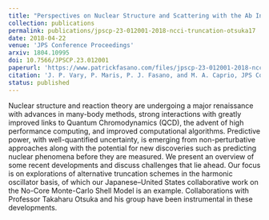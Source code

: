 ```yaml
---
title: "Perspectives on Nuclear Structure and Scattering with the Ab Initio No-Core Shell Model"
collection: publications
permalink: publications/jpscp-23-012001-2018-ncci-truncation-otsuka17
date: 2018-04-22
venue: 'JPS Conference Proceedings'
arxiv: 1804.10995
doi: 10.7566/JPSCP.23.012001
paperurl: 'https://www.patrickfasano.com/files/jpscp-23-012001-2018-ncci-truncation-otsuka17_PREPRINT.pdf'
citation: 'J. P. Vary, P. Maris, P. J. Fasano, and M. A. Caprio, JPS Conf. Proc. 23, 012001 (2018)'
status: published
---
```

Nuclear structure and reaction theory are undergoing a major renaissance with advances in many-body methods, strong interactions with greatly improved links to Quantum Chromodynamics (QCD), the advent of high performance computing, and improved computational algorithms. Predictive power, with well-quantified uncertainty, is emerging from non-perturbative approaches along with the potential for new discoveries such as predicting nuclear phenomena before they are measured. We present an overview of some recent developments and discuss challenges that lie ahead. Our focus is on explorations of alternative truncation schemes in the harmonic oscillator basis, of which our Japanese–United States collaborative work on the No-Core Monte-Carlo Shell Model is an example. Collaborations with Professor Takaharu Otsuka and his group have been instrumental in these developments.
